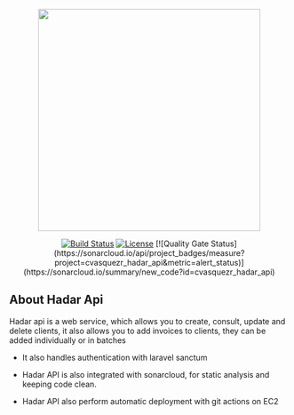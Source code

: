 <p align="center"><a href="https://laravel.com" target="_blank"><img src="https://raw.githubusercontent.com/laravel/art/master/logo-lockup/5%20SVG/2%20CMYK/1%20Full%20Color/laravel-logolockup-cmyk-red.svg" width="400"></a></p>

<p align="center">
<a href="https://travis-ci.org/laravel/framework"><img src="https://travis-ci.org/laravel/framework.svg" alt="Build Status"></a>
<a href="https://packagist.org/packages/laravel/framework"><img src="https://img.shields.io/packagist/l/laravel/framework" alt="License"></a>
[![Quality Gate Status](https://sonarcloud.io/api/project_badges/measure?project=cvasquezr_hadar_api&metric=alert_status)](https://sonarcloud.io/summary/new_code?id=cvasquezr_hadar_api)
</p>

## About Hadar Api

Hadar api is a web service, which allows you to create, consult, update and delete clients, it also allows you to add invoices to clients, they can be added individually or in batches

- It also handles authentication with laravel sanctum

- Hadar API is also integrated with sonarcloud, for static analysis and keeping code clean.

- Hadar API also perform automatic deployment with git actions on EC2

